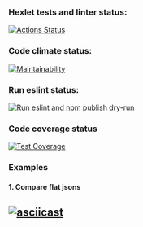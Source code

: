 ### Hexlet tests and linter status:
[![Actions Status](https://github.com/sergunya/frontend-project-lvl2/workflows/hexlet-check/badge.svg)](https://github.com/sergunya/frontend-project-lvl2/actions)

### Code climate status:
[![Maintainability](https://api.codeclimate.com/v1/badges/392f4880f1e8a26e3ae3/maintainability)](https://codeclimate.com/github/sergunya/frontend-project-lvl2/maintainability)

### Run eslint status:
[![Run eslint and npm publish dry-run](https://github.com/sergunya/frontend-project-lvl2/actions/workflows/eslint_npm_dry_run.yml/badge.svg)](https://github.com/sergunya/frontend-project-lvl2/actions/workflows/eslint_npm_dry_run.yml)

### Code coverage status
[![Test Coverage](https://api.codeclimate.com/v1/badges/392f4880f1e8a26e3ae3/test_coverage)](https://codeclimate.com/github/sergunya/frontend-project-lvl2/test_coverage)

### Examples
#### 1. Compare flat jsons
[![asciicast](https://asciinema.org/a/470707.svg)](https://asciinema.org/a/470707)
----